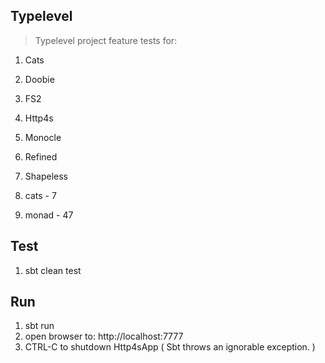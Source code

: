 Typelevel
---------
>Typelevel project feature tests for:
1. Cats
2. Doobie
3. FS2
4. Http4s
5. Monocle
6. Refined
7. Shapeless

1. cats - 7
2. monad - 47

Test
----
1. sbt clean test

Run
---
1. sbt run
2. open browser to: http://localhost:7777
3. CTRL-C to shutdown Http4sApp ( Sbt throws an ignorable exception. )

